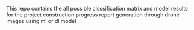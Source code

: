 This repo contains the all possible clsssification matrix and model results for the project construction progress report generation through drone images using ml or dl model
